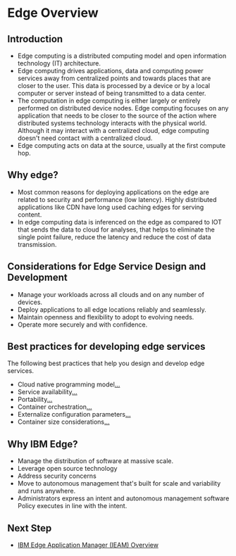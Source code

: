# Edge Overview

## Introduction

- Edge computing is a distributed computing model and open information technology (IT) architecture.
- Edge computing drives applications, data and computing power services away from centralized points and towards places 
  that are closer to the user. This data is processed by a device or by a local computer or server instead of being 
  transmitted to a data center.
- The computation in edge computing is either largely or entirely performed on distributed device nodes. 
  Edge computing focuses on any application that needs to be closer to the source of the action where distributed 
  systems technology interacts with the physical world. Although it may interact with a centralized cloud, 
  edge computing doesn't need contact with a centralized cloud.
- Edge computing acts on data at the source, usually at the first compute hop.

## Why edge?

- Most common reasons for deploying applications on the edge are related to security and performance (low latency). 
  Highly distributed applications like CDN have long used caching edges for serving content.
- In edge computing data is inferenced on the edge as compared to IOT that sends the data to cloud for analyses, that helps to eliminate the 
  single point failure, reduce the latency and reduce the cost of data transmission.
  
## Considerations for Edge Service Design and Development

- Manage your workloads across all clouds and on any number of devices.
- Deploy applications to all edge locations reliably and seamlessly.
- Maintain openness and flexibility to adopt to evolving needs.
- Operate more securely and with confidence.

## Best practices for developing edge services

The following best practices that help you design and develop edge services.

- Cloud native programming model[...](best-practices-elaboration.md)
- Service availability[...](best-practices-elaboration.md)
- Portability[...](best-practices-elaboration.md)
- Container orchestration[...](best-practices-elaboration.md)
- Externalize configuration parameters[...](best-practices-elaboration.md)
- Container size considerations[...](best-practices-elaboration.md)

## Why IBM Edge?

- Manage the distribution of software at massive scale.
- Leverage open source technology
- Address security concerns
- Move to autonomous management that's built for scale and variability and runs anywhere.
- Administrators express an intent and autonomous management software Policy executes in line with the intent.

## Next Step

- [IBM Edge Application Manager (IEAM) Overview](ieam-overview.md)